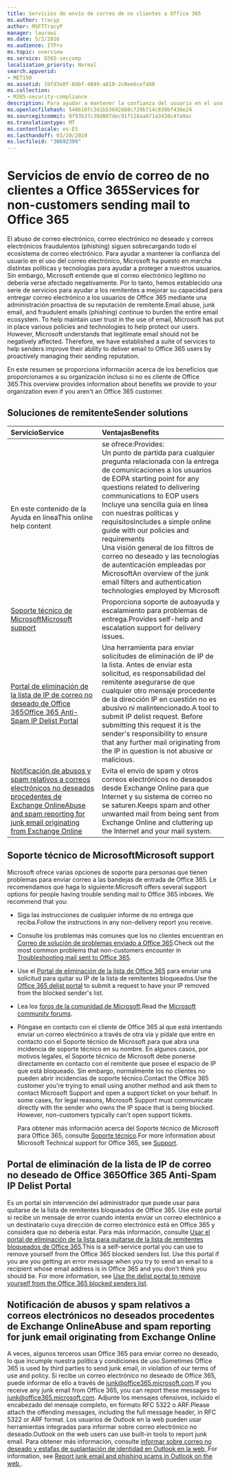 ```yaml
---
title: Servicios de envío de correo de no clientes a Office 365
ms.author: tracyp
author: MSFTTracyP
manager: laurawi
ms.date: 5/2/2016
ms.audience: ITPro
ms.topic: overview
ms.service: O365-seccomp
localization_priority: Normal
search.appverid:
- MET150
ms.assetid: 19fd3e0f-8dbf-4049-a810-2c8ee6cefd48
ms.collection:
- M365-security-compliance
description: Para ayudar a mantener la confianza del usuario en el uso del correo electrónico, Microsoft ha puesto en marcha distintas políticas y tecnologías para ayudar a proteger a nuestros usuarios.
ms.openlocfilehash: 540610fc3d1b53692688c729b714c839bf436e24
ms.sourcegitcommit: 0f93b37c39d807dec91f118aa671a3430c47a9ac
ms.translationtype: MT
ms.contentlocale: es-ES
ms.lasthandoff: 03/20/2019
ms.locfileid: "30692399"
---
```

# <a name="services-for-non-customers-sending-mail-to-office-365"></a><span data-ttu-id="3e1da-103">Servicios de envío de correo de no clientes a Office 365</span><span class="sxs-lookup"><span data-stu-id="3e1da-103">Services for non-customers sending mail to Office 365</span></span>
  
<span data-ttu-id="3e1da-p101">El abuso de correo electrónico, correo electrónico no deseado y correos electrónicos fraudulentos (phishing) siguen sobrecargando todo el ecosistema de correo electrónico. Para ayudar a mantener la confianza del usuario en el uso del correo electrónico, Microsoft ha puesto en marcha distintas políticas y tecnologías para ayudar a proteger a nuestros usuarios. Sin embargo, Microsoft entiende que el correo electrónico legítimo no debería verse afectado negativamente. Por lo tanto, hemos establecido una serie de servicios para ayudar a los remitentes a mejorar su capacidad para entregar correo electrónico a los usuarios de Office 365 mediante una administración proactiva de su reputación de remitente.</span><span class="sxs-lookup"><span data-stu-id="3e1da-p101">Email abuse, junk email, and fraudulent emails (phishing) continue to burden the entire email ecosystem. To help maintain user trust in the use of email, Microsoft has put in place various policies and technologies to help protect our users. However, Microsoft understands that legitimate email should not be negatively affected. Therefore, we have established a suite of services to help senders improve their ability to deliver email to Office 365 users by proactively managing their sending reputation.</span></span>
  
<span data-ttu-id="3e1da-108">En este resumen se proporciona información acerca de los beneficios que proporcionamos a su organización incluso si no es cliente de Office 365.</span><span class="sxs-lookup"><span data-stu-id="3e1da-108">This overview provides information about benefits we provide to your organization even if you aren't an Office 365 customer.</span></span>
  
## <a name="sender-solutions"></a><span data-ttu-id="3e1da-109">Soluciones de remitente</span><span class="sxs-lookup"><span data-stu-id="3e1da-109">Sender solutions</span></span>
<span data-ttu-id="3e1da-110"><a name="sectionSection0"> </a></span><span class="sxs-lookup"><span data-stu-id="3e1da-110"></span></span>

|<span data-ttu-id="3e1da-111">**Servicio**</span><span class="sxs-lookup"><span data-stu-id="3e1da-111">**Service**</span></span>|<span data-ttu-id="3e1da-112">**Ventajas**</span><span class="sxs-lookup"><span data-stu-id="3e1da-112">**Benefits**</span></span>|
|:-----|:-----|
|<span data-ttu-id="3e1da-113">En este contenido de la Ayuda en línea</span><span class="sxs-lookup"><span data-stu-id="3e1da-113">This online help content</span></span>  <br/> | <span data-ttu-id="3e1da-114">se ofrece:</span><span class="sxs-lookup"><span data-stu-id="3e1da-114">Provides:</span></span>  <br/>  <span data-ttu-id="3e1da-115">Un punto de partida para cualquier pregunta relacionada con la entrega de comunicaciones a los usuarios de EOP</span><span class="sxs-lookup"><span data-stu-id="3e1da-115">A starting point for any questions related to delivering communications to EOP users</span></span>  <br/>  <span data-ttu-id="3e1da-116">Incluye una sencilla guía en línea con nuestras políticas y requisitos</span><span class="sxs-lookup"><span data-stu-id="3e1da-116">Includes a simple online guide with our policies and requirements</span></span>  <br/>  <span data-ttu-id="3e1da-117">Una visión general de los filtros de correo no deseado y las tecnologías de autenticación empleadas por Microsoft</span><span class="sxs-lookup"><span data-stu-id="3e1da-117">An overview of the junk email filters and authentication technologies employed by Microsoft</span></span>  <br/> |
|[<span data-ttu-id="3e1da-118">Soporte técnico de Microsoft</span><span class="sxs-lookup"><span data-stu-id="3e1da-118">Microsoft support</span></span>](services-for-non-customers.md#AboutSupport) <br/> |<span data-ttu-id="3e1da-119">Proporciona soporte de autoayuda y escalamiento para problemas de entrega.</span><span class="sxs-lookup"><span data-stu-id="3e1da-119">Provides self-help and escalation support for delivery issues.</span></span>  <br/> |
|[<span data-ttu-id="3e1da-120">Portal de eliminación de la lista de IP de correo no deseado de Office 365</span><span class="sxs-lookup"><span data-stu-id="3e1da-120">Office 365 Anti-Spam IP Delist Portal</span></span>](services-for-non-customers.md#DelistPortal) <br/> |<span data-ttu-id="3e1da-p102">Una herramienta para enviar solicitudes de eliminación de IP de la lista. Antes de enviar esta solicitud, es responsabilidad del remitente asegurarse de que cualquier otro mensaje procedente de la dirección IP en cuestión no es abusivo ni malintencionado.</span><span class="sxs-lookup"><span data-stu-id="3e1da-p102">A tool to submit IP delist request. Before submitting this request it is the sender's responsibility to ensure that any further mail originating from the IP in question is not abusive or malicious.</span></span>  <br/> |
|[<span data-ttu-id="3e1da-123">Notificación de abusos y spam relativos a correos electrónicos no deseados procedentes de Exchange Online</span><span class="sxs-lookup"><span data-stu-id="3e1da-123">Abuse and spam reporting for junk email originating from Exchange Online</span></span>](services-for-non-customers.md#ReportOurJunk) <br/> |<span data-ttu-id="3e1da-124">Evita el envío de spam y otros correos electrónicos no deseados desde Exchange Online para que Internet y su sistema de correo no se saturen.</span><span class="sxs-lookup"><span data-stu-id="3e1da-124">Keeps spam and other unwanted mail from being sent from Exchange Online and cluttering up the Internet and your mail system.</span></span>  <br/> |
   
## <a name="microsoft-support"></a><span data-ttu-id="3e1da-125">Soporte técnico de Microsoft</span><span class="sxs-lookup"><span data-stu-id="3e1da-125">Microsoft support</span></span>
<span data-ttu-id="3e1da-126"><a name="AboutSupport"> </a></span><span class="sxs-lookup"><span data-stu-id="3e1da-126"></span></span>

<span data-ttu-id="3e1da-p103">Microsoft ofrece varias opciones de soporte para personas que tienen problemas para enviar correo a las bandejas de entrada de Office 365. Le recomendamos que haga lo siguiente:</span><span class="sxs-lookup"><span data-stu-id="3e1da-p103">Microsoft offers several support options for people having trouble sending mail to Office 365 inboxes. We recommend that you:</span></span>
  
- <span data-ttu-id="3e1da-129">Siga las instrucciones de cualquier informe de no entrega que reciba.</span><span class="sxs-lookup"><span data-stu-id="3e1da-129">Follow the instructions in any non-delivery report you receive.</span></span>
    
- <span data-ttu-id="3e1da-130">Consulte los problemas más comunes que los no clientes encuentran en [Correo de solución de problemas enviado a Office 365](troubleshooting-mail-sent-to-office-365.md).</span><span class="sxs-lookup"><span data-stu-id="3e1da-130">Check out the most common problems that non-customers encounter in [Troubleshooting mail sent to Office 365](troubleshooting-mail-sent-to-office-365.md).</span></span>
    
- <span data-ttu-id="3e1da-131">Use el [Portal de eliminación de la lista de Office 365](https://sender.office.com) para enviar una solicitud para quitar su IP de la lista de remitentes bloqueados.</span><span class="sxs-lookup"><span data-stu-id="3e1da-131">Use the [Office 365 delist portal](https://sender.office.com) to submit a request to have your IP removed from the blocked sender's list.</span></span> 
    
- <span data-ttu-id="3e1da-132">Lea los [foros de la comunidad de Microsoft](https://community.office365.com/en-us/f/).</span><span class="sxs-lookup"><span data-stu-id="3e1da-132">Read the [Microsoft community forums](https://community.office365.com/en-us/f/).</span></span>
    
- <span data-ttu-id="3e1da-p104">Póngase en contacto con el cliente de Office 365 al que está intentando enviar un correo electrónico a través de otra vía y pídale que entre en contacto con el Soporte técnico de Microsoft para que abra una incidencia de soporte técnico en su nombre. En algunos casos, por motivos legales, el Soporte técnico de Microsoft debe ponerse directamente en contacto con el remitente que posee el espacio de IP que está bloqueado. Sin embargo, normalmente los no clientes no pueden abrir incidencias de soporte técnico.</span><span class="sxs-lookup"><span data-stu-id="3e1da-p104">Contact the Office 365 customer you're trying to email using another method and ask them to contact Microsoft Support and open a support ticket on your behalf. In some cases, for legal reasons, Microsoft Support must communicate directly with the sender who owns the IP space that is being blocked. However, non-customers typically can't open support tickets.</span></span>
    
     <span data-ttu-id="3e1da-136">Para obtener más información acerca del Soporte técnico de Microsoft para Office 365, consulte [Soporte técnico](https://technet.microsoft.com/library/office-365-support.aspx).</span><span class="sxs-lookup"><span data-stu-id="3e1da-136">For more information about Microsoft Technical support for Office 365, see [Support](https://technet.microsoft.com/library/office-365-support.aspx).</span></span>
    
## <a name="office-365-anti-spam-ip-delist-portal"></a><span data-ttu-id="3e1da-137">Portal de eliminación de la lista de IP de correo no deseado de Office 365</span><span class="sxs-lookup"><span data-stu-id="3e1da-137">Office 365 Anti-Spam IP Delist Portal</span></span>
<span data-ttu-id="3e1da-138"><a name="DelistPortal"> </a></span><span class="sxs-lookup"><span data-stu-id="3e1da-138"></span></span>

<span data-ttu-id="3e1da-p105">Es un portal sin intervención del administrador que puede usar para quitarse de la lista de remitentes bloqueados de Office 365. Use este portal si recibe un mensaje de error cuando intenta enviar un correo electrónico a un destinatario cuya dirección de correo electrónico está en Office 365 y considera que no debería estar. Para más información, consulte [Usar el portal de eliminación de la lista para quitarse de la lista de remitentes bloqueados de Office 365](use-the-delist-portal-to-remove-yourself-from-the-office-365-blocked-senders-lis.md).</span><span class="sxs-lookup"><span data-stu-id="3e1da-p105">This is a self-service portal you can use to remove yourself from the Office 365 blocked senders list. Use this portal if you are you getting an error message when you try to send an email to a recipient whose email address is in Office 365 and you don't think you should be. For more information, see [Use the delist portal to remove yourself from the Office 365 blocked senders list](use-the-delist-portal-to-remove-yourself-from-the-office-365-blocked-senders-lis.md).</span></span>
  
## <a name="abuse-and-spam-reporting-for-junk-email-originating-from-exchange-online"></a><span data-ttu-id="3e1da-142">Notificación de abusos y spam relativos a correos electrónicos no deseados procedentes de Exchange Online</span><span class="sxs-lookup"><span data-stu-id="3e1da-142">Abuse and spam reporting for junk email originating from Exchange Online</span></span>
<span data-ttu-id="3e1da-143"><a name="ReportOurJunk"> </a></span><span class="sxs-lookup"><span data-stu-id="3e1da-143"></span></span>

<span data-ttu-id="3e1da-144">A veces, algunos terceros usan Office 365 para enviar correo no deseado, lo que incumple nuestra política y condiciones de uso.</span><span class="sxs-lookup"><span data-stu-id="3e1da-144">Sometimes Office 365 is used by third parties to send junk email, in violation of our terms of use and policy.</span></span> <span data-ttu-id="3e1da-145">Si recibe un correo electrónico no deseado de Office 365, puede informar de ello a través de [junk@office365.microsoft.com](mailto:junk@office365.microsoft.com).</span><span class="sxs-lookup"><span data-stu-id="3e1da-145">If you receive any junk email from Office 365, you can report these messages to [junk@office365.microsoft.com](mailto:junk@office365.microsoft.com).</span></span> <span data-ttu-id="3e1da-146">Adjunte los mensajes ofensivos, incluido el encabezado del mensaje completo, en formato RFC 5322 o ARF.</span><span class="sxs-lookup"><span data-stu-id="3e1da-146">Please attach the offending messages, including the full message header, in RFC 5322 or ARF format.</span></span> <span data-ttu-id="3e1da-147">Los usuarios de Outlook en la web pueden usar herramientas integradas para informar sobre correo electrónico no deseado.</span><span class="sxs-lookup"><span data-stu-id="3e1da-147">Outlook on the web users can use built-in tools to report junk email.</span></span> <span data-ttu-id="3e1da-148">Para obtener más información, consulte [informar sobre correo no deseado y estafas de suplantación de identidad en Outlook en la web ](report-junk-email-and-phishing-scams-in-outlook-on-the-web-eop.md).</span><span class="sxs-lookup"><span data-stu-id="3e1da-148">For information, see [Report junk email and phishing scams in Outlook on the web ](report-junk-email-and-phishing-scams-in-outlook-on-the-web-eop.md).</span></span>
  

